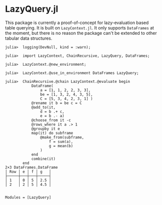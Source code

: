 # LazyQuery.jl

This package is currently a proof-of-concept for lazy-evaluation based
table querying. It is built on `LazyContext.jl`. It only supports `DataFrames`
at the moment, but there is no reason the package can't be extended to other
tabular data structures.

```jldoctest
julia>  logging(DevNull, kind = :warn);

julia>  import LazyContext, ChainRecursive, LazyQuery, DataFrames;

julia>  LazyContext.@new_environment;

julia>  LazyContext.@use_in_environment DataFrames LazyQuery;

julia>  ChainRecursive.@chain LazyContext.@evaluate begin
            DataFrame(
                a = [1, 1, 2, 2, 3, 3],
                be = [1, 3, 2, 4, 3, 5],
                C = [5, 3, 4, 2, 3, 1] )
            @rename it b = be c = C
            @add_to(it,
                d = b .+ c,
                e = b .- a)
            @choose_from it -c
            @rows_where it a .> 1
            @groupby it e
            map(it) do subframe
                @make_from(subframe,
                    f = sum(a),
                    g = mean(b)
                )
            end
            combine(it)
        end
2×3 DataFrames.DataFrame
│ Row │ e │ f │ g   │
├─────┼───┼───┼─────┤
│ 1   │ 0 │ 5 │ 2.5 │
│ 2   │ 2 │ 5 │ 4.5 │
```

```@index
```

```@autodocs
Modules = [LazyQuery]
```
